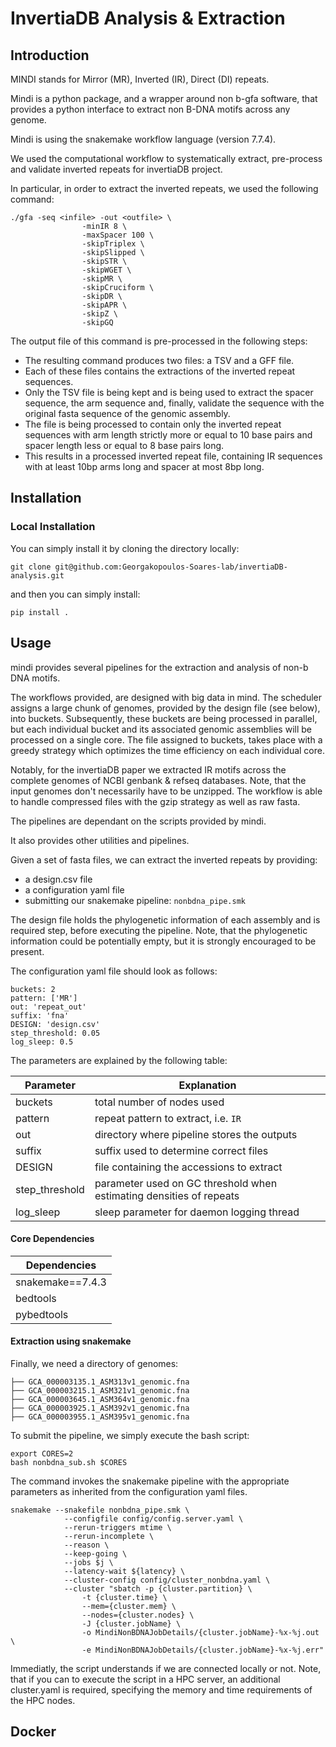 # InvertiaDB Analysis & Extraction

## Introduction

MINDI stands for Mirror (MR), Inverted (IR), Direct (DI) repeats.

Mindi is a python package, and a wrapper around non b-gfa software,
that provides a python interface to extract non B-DNA motifs across any genome.

Mindi is using the snakemake workflow language (version 7.7.4).

We used the computational workflow to systematically extract, pre-process and validate inverted repeats for invertiaDB project.

In particular, in order to extract the inverted repeats, we used the following command:

```
./gfa -seq <infile> -out <outfile> \
                -minIR 8 \
                -maxSpacer 100 \
                -skipTriplex \
                -skipSlipped \
                -skipSTR \
                -skipWGET \
                -skipMR \
                -skipCruciform \
                -skipDR \
                -skipAPR \
                -skipZ \
                -skipGQ
```

The output file of this command is pre-processed in the following steps:

- The resulting command produces two files: a TSV and a GFF file.
- Each of these files contains the extractions of the inverted repeat sequences.
- Only the TSV file is being kept and is being used to extract the spacer sequence, the arm sequence 
and, finally, validate the sequence with the original fasta sequence of the genomic assembly.
- The file is being processed to contain only the inverted repeat sequences with arm length strictly more or equal to 10 base pairs and 
spacer length less or equal to 8 base pairs long.
- This results in a processed inverted repeat file, containing IR sequences with at least 10bp arms long and spacer at most 8bp long.

## Installation

### Local Installation

You can simply install it by cloning the directory locally:

```
git clone git@github.com:Georgakopoulos-Soares-lab/invertiaDB-analysis.git 
```

and then you can simply install:

```
pip install .
```

## Usage

mindi provides several pipelines for the extraction and analysis of non-b DNA motifs.

The workflows provided, are designed with big data in mind. The scheduler assigns a large chunk of genomes, 
provided by the design file (see below), into buckets. Subsequently, these buckets are being processed in parallel,
but each individual bucket and its associated genomic assemblies will be processed on a single core. 
The file assigned to buckets, takes place with a greedy strategy which optimizes the time efficiency on each individual core.

Notably, for the invertiaDB paper we extracted IR motifs across the complete genomes of
NCBI genbank & refseq databases. Note, that the input genomes don't necessarily have to be unzipped. 
The workflow is able to handle compressed files with the gzip strategy as well as raw fasta.

The pipelines are dependant on the scripts provided by mindi.

It also provides other utilities and pipelines.

Given a set of fasta files, we can extract the inverted repeats by providing:

- a design.csv file
- a configuration yaml file
- submitting our snakemake pipeline: `nonbdna_pipe.smk`

The design file holds the phylogenetic information of each assembly and is required step, 
before executing the pipeline. Note, that the phylogenetic information could be potentially empty,
but it is strongly encouraged to be present.

The configuration yaml file should look as follows:

```
buckets: 2
pattern: ['MR']
out: 'repeat_out'
suffix: 'fna'
DESIGN: 'design.csv'
step_threshold: 0.05
log_sleep: 0.5
```

The parameters are explained by the following table:

| Parameter | Explanation |
| ----------| ----------- |
| buckets   | total number of nodes used |
| pattern   | repeat pattern to extract, i.e. `IR`|
| out       | directory where pipeline stores the outputs |
| suffix    | suffix used to determine correct files |
| DESIGN    | file containing the accessions to extract |
| step_threshold | parameter used on GC threshold when estimating densities of repeats |
| log_sleep      | sleep parameter for daemon logging thread |

#### Core Dependencies

| Dependencies |
| -----------  |
| snakemake==7.4.3 |
| bedtools         |
| pybedtools       |

#### Extraction using snakemake

Finally, we need a directory of genomes:

```
├── GCA_000003135.1_ASM313v1_genomic.fna
├── GCA_000003215.1_ASM321v1_genomic.fna
├── GCA_000003645.1_ASM364v1_genomic.fna
├── GCA_000003925.1_ASM392v1_genomic.fna
├── GCA_000003955.1_ASM395v1_genomic.fna
```

To submit the pipeline, we simply execute the bash script:

```
export CORES=2
bash nonbdna_sub.sh $CORES
```

The command invokes the snakemake pipeline with the appropriate parameters as inherited from the configuration yaml files.

```
snakemake --snakefile nonbdna_pipe.smk \
            --configfile config/config.server.yaml \
	        --rerun-triggers mtime \
            --rerun-incomplete \
            --reason \
            --keep-going \
            --jobs $j \
            --latency-wait ${latency} \
            --cluster-config config/cluster_nonbdna.yaml \
            --cluster "sbatch -p {cluster.partition} \
                -t {cluster.time} \
                --mem={cluster.mem} \
                --nodes={cluster.nodes} \
                -J {cluster.jobName} \
                -o MindiNonBDNAJobDetails/{cluster.jobName}-%x-%j.out \
                -e MindiNonBDNAJobDetails/{cluster.jobName}-%x-%j.err"
```

Immediatly, the script understands if we are connected locally or not.
Note, that if you can to execute the script in a HPC server, an additional cluster.yaml 
is required, specifying the memory and time requirements of the HPC nodes.

## Docker

